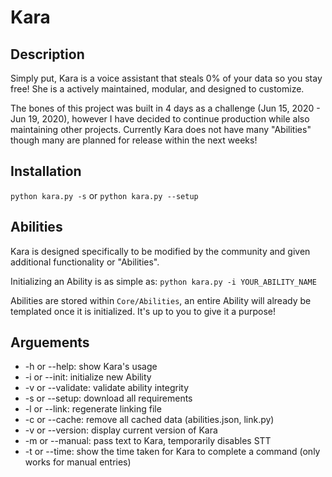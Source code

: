 # Kara

## Description
Simply put, Kara is a voice assistant that steals 0% of your data so you stay free!
She is a actively maintained, modular, and designed to customize.

The bones of this project was built in 4 days as a challenge (Jun 15, 2020 - Jun 19, 2020),
however I have decided to continue production while also maintaining other projects.
Currently Kara does not have many "Abilities" though many are planned for release within
the next weeks!

## Installation
`python kara.py -s`
or
`python kara.py --setup`
## Abilities

Kara is designed specifically to be modified by the community and given additional
functionality or "Abilities".

Initializing an Ability is as simple as:
`python kara.py -i YOUR_ABILITY_NAME`

Abilities are stored within `Core/Abilities`, an entire Ability will already be
templated once it is initialized. It's up to you to give it a purpose!


## Arguements
- -h or --help: show Kara's usage
- -i or --init: initialize new Ability
- -v or --validate: validate ability integrity
- -s or --setup: download all requirements
- -l or --link: regenerate linking file
- -c or --cache: remove all cached data (abilities.json, link.py)
- -v or --version: display current version of Kara
- -m or --manual: pass text to Kara, temporarily disables STT
- -t or --time: show the time taken for Kara to complete a command (only works for manual entries)
